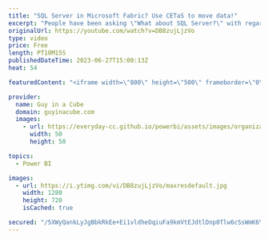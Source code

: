 ```yaml
---
title: "SQL Server in Microsoft Fabric? Use CETaS to move data!"
excerpt: "People have been asking \"What about SQL Server?\" with regards to Microsoft Fabric. Bob Ward joins us to show a way you can get your SQL data into Fabric with CETaS and the power of shortcuts in OneLake. And, then use that data in Power BI!  CREATE EXTERNAL TABLE AS SELECT (CETAS) (Transact-SQL) https://learn.microsoft.com/sql/t-sql/statements/create-external-table-as-select-transact-sql?view=sql-server-ver16&tabs=powershell"
originalUrl: https://youtube.com/watch?v=DB8zujLjzVo
type: video
price: Free
length: PT10M15S
publishedDateTime: 2023-06-27T15:00:13Z
heat: 54

featuredContent: "<iframe width=\"800\" height=\"500\" frameborder=\"0\" src=\"https://www.youtube.com/embed/DB8zujLjzVo\" allow=\"accelerometer; autoplay; encrypted-media; gyroscope; picture-in-picture\" allowfullscreen></iframe>"

provider:
  name: Guy in a Cube
  domain: guyinacube.com
  images:
    - url: https://everyday-cc.github.io/powerbi/assets/images/organizations/guyinacube.com-50x50.jpg
      width: 50
      height: 50

topics:
  - Power BI

images:
  - url: https://i.ytimg.com/vi/DB8zujLjzVo/maxresdefault.jpg
    width: 1280
    height: 720
    isCached: true

secured: "/5XWyQankLyJgBbkRkEe+Ei1vldheOqiuFa9kmVtEJdtlDnp0Tlw6cSsWmK6YYJFYBashtmiHhokyCrlPcpJ2omvjaG745aX5qvkoGpO+Osn8tGHGlvrH+hU3mK69BNEfQWYzJpjJLYTFUlIBY3mfb3Ocnf3WiwtdKpK381MOdaxRaFizV36MIHSKG3vNPSWPvK5nfyg5uP8v8D6mOhJ+Ejv6K4ol/FCbce7URk92U9QcocBt4LSueJK9IWJvfk/74/bX2mCRnz3DaAHY5dyUNutHb8+vBfBDLz6S7rGSgft97nVehJYsnbykotpmlAct+OGOw7mZsDStR8pTy5f8/u4VlKmOzJqzBJNSS0nT2szr9yg0vHAN4j3hWuMLCUavmqcrFpbihn6mj3TsPdR6f5r0gSKWBsl9S1BA1dUyDQ=;a4Nfpl3qzrcv3h7iLYEiSQ=="
---
```


